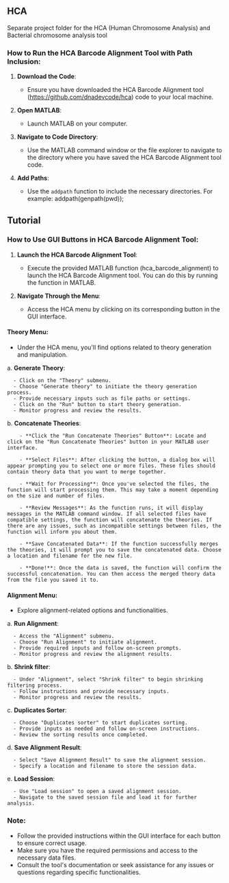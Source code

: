 ## HCA

Separate project folder for the HCA (Human Chromosome Analysis) and Bacterial chromosome analysis tool


### How to Run the HCA Barcode Alignment Tool with Path Inclusion:

1. **Download the Code**:
   - Ensure you have downloaded the HCA Barcode Alignment tool (https://github.com/dnadevcode/hca) code to your local machine.

2. **Open MATLAB**:
   - Launch MATLAB on your computer.

3. **Navigate to Code Directory**:
   - Use the MATLAB command window or the file explorer to navigate to the directory where you have saved the HCA Barcode Alignment tool code.

4. **Add Paths**:
   - Use the `addpath` function to include the necessary directories. For example:
    addpath(genpath(pwd));


## Tutorial
### How to Use GUI Buttons in HCA Barcode Alignment Tool:

1. **Launch the HCA Barcode Alignment Tool**:
   - Execute the provided MATLAB function (hca_barcode_alignment) to launch the HCA Barcode Alignment tool. You can do this by running the function in MATLAB.

2. **Navigate Through the Menu**:
   - Access the HCA menu by clicking on its corresponding button in the GUI interface.

#### Theory Menu:
   - Under the HCA menu, you'll find options related to theory generation and manipulation.

   a. **Generate Theory**:

      - Click on the "Theory" submenu.
      - Choose "Generate theory" to initiate the theory generation process.
      - Provide necessary inputs such as file paths or settings.
      - Click on the "Run" button to start theory generation.
      - Monitor progress and review the results.

   b. **Concatenate Theories**:

        - **Click the "Run Concatenate Theories" Button**: Locate and click on the "Run Concatenate Theories" button in your MATLAB user interface.

        - **Select Files**: After clicking the button, a dialog box will appear prompting you to select one or more files. These files should contain theory data that you want to merge together.

        - **Wait for Processing**: Once you've selected the files, the function will start processing them. This may take a moment depending on the size and number of files.

        - **Review Messages**: As the function runs, it will display messages in the MATLAB command window. If all selected files have compatible settings, the function will concatenate the theories. If there are any issues, such as incompatible settings between files, the function will inform you about them.

        - **Save Concatenated Data**: If the function successfully merges the theories, it will prompt you to save the concatenated data. Choose a location and filename for the new file.

        - **Done!**: Once the data is saved, the function will confirm the successful concatenation. You can then access the merged theory data from the file you saved it to.


#### Alignment Menu:
   - Explore alignment-related options and functionalities.

   a. **Run Alignment**:

      - Access the "Alignment" submenu.
      - Choose "Run Alignment" to initiate alignment.
      - Provide required inputs and follow on-screen prompts.
      - Monitor progress and review the alignment results.

   b. **Shrink filter**:

      - Under "Alignment", select "Shrink filter" to begin shrinking filtering process.
      - Follow instructions and provide necessary inputs.
      - Monitor progress and review the results.

   c. **Duplicates Sorter**:

      - Choose "Duplicates sorter" to start duplicates sorting.
      - Provide inputs as needed and follow on-screen instructions.
      - Review the sorting results once completed.

   d. **Save Alignment Result**:

      - Select "Save Alignment Result" to save the alignment session.
      - Specify a location and filename to store the session data.

   e. **Load Session**:

      - Use "Load session" to open a saved alignment session.
      - Navigate to the saved session file and load it for further analysis.

### Note:

- Follow the provided instructions within the GUI interface for each button to ensure correct usage.
- Make sure you have the required permissions and access to the necessary data files.
- Consult the tool's documentation or seek assistance for any issues or questions regarding specific functionalities.